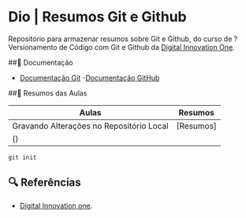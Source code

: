 # Dio | Resumos Git e Github

Repositório para armazenar resumos sobre Git e Github, do curso de ?Versionamento de Código com Git e Github da [Digital Innovation One](https://web.dio.me/).

##💾 Documentação
- [Documentação Git](https://git-scm.com/doc)
-[Documentação GitHub](https://docs.github.com/)

##💾 Resumos das Aulas 

|Aulas | Resumos |  
|------|---------|
|Gravando Alterações no Repositório Local | [Resumos]
() |
```
git init 
```
## 🔍 Referências 
- [Digital Innovation one]().
